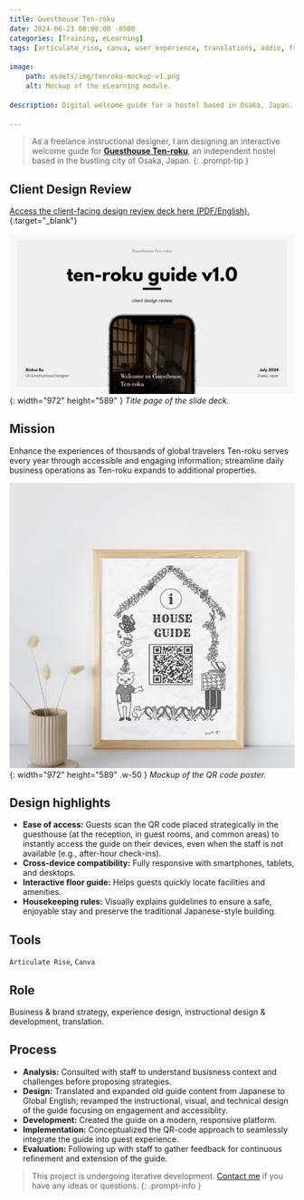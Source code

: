 ```yaml
---
title: Guesthouse Ten-roku
date: 2024-06-23 00:00:00 -0500
categories: [Training, eLearning]
tags: [articulate_rise, canva, user_experience, translations, addie, freelance]     # TAG names should always be lowercase

image:
    path: assets/img/tenroku-mockup-v1.png
    alt: Mockup of the eLearning module.

description: Digital welcome guide for a hostel based in Osaka, Japan.

---
```



> As a freelance instructional designer, I am designing an interactive welcome guide for [**Guesthouse Ten-roku**](https://gh-ten6.com/), an independent hostel based in the bustling city of Osaka, Japan.
{: .prompt-tip }

## Client Design Review 

[Access the client-facing design review deck here (PDF/English).](../../assets/lib/ten-roku_guide_v1_client_design_review.pdf){:target="_blank"}


![Desktop View](assets/img/tenroku_CDR_1.jpg){: width="972" height="589" }
_Title page of the slide deck._

## Mission 
Enhance the experiences of thousands of global travelers Ten-roku serves every year through accessible and engaging information; streamline daily business operations as Ten-roku expands to additional properties.

![Desktop View](assets/img/tenroku-QR-mockup.png){: width="972" height="589" .w-50 }
_Mockup of the QR code poster._

## Design highlights

- **Ease of access:** Guests scan the QR code placed strategically in the guesthouse (at the reception, in guest rooms, and common areas) to instantly access the guide on their devices, even when the staff is not available (e.g., after-hour check-ins).
- **Cross-device compatibility:** Fully responsive with smartphones, tablets, and desktops.
- **Interactive floor guide:** Helps guests quickly locate facilities and amenities.
- **Housekeeping rules:** Visually explains guidelines to ensure a safe, enjoyable stay and preserve the traditional Japanese-style building.

<!--## Demo video (v1.0)

{% 
    include embed/video.html 
    src='assets/videos/tenroku-mockup-v1.mp4'
    title='Guesthouse Ten-roku Demo Video v1.0'
    loop=true
    muted=true
%}-->

## Tools

`Articulate Rise`, `Canva`

## Role

Business & brand strategy, experience design, instructional design & development, translation.

## Process

- **Analysis:** Consulted with staff to understand busisness context and challenges before proposing strategies.
- **Design:** Translated and expanded old guide content from Japanese to Global English; revamped the instructional, visual, and technical design of the guide focusing on engagement and accessiblity.
- **Development:** Created the guide on a modern, responsive platform.
- **Implementation:** Conceptualized the QR-code approach to seamlessly integrate the guide into guest experience.
- **Evaluation:** Following up with staff to gather feedback for continuous refinement and extension of the guide.


> This project is undergoing iterative development. [Contact me](mailto:xinhuixu02@gmail.com) if you have any ideas or questions.
{: .prompt-info }